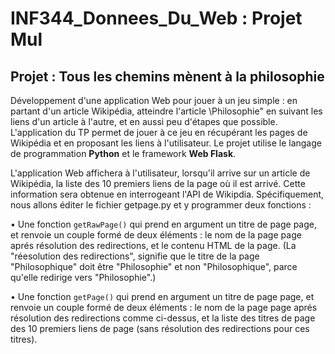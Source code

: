 # INF344_Donnees_Du_Web : Projet Mul

## Projet : Tous les chemins mènent à la philosophie

Développement d'une application Web pour jouer à un jeu simple : en partant d'un article Wikipédia, atteindre l'article \Philosophie" en suivant les liens d'un article à l'autre, 
et en aussi peu d'étapes que possible.
L'application du TP permet de jouer à ce jeu en récupérant les pages de Wikipédia et en proposant les liens à l'utilisateur.
Le projet utilise le langage de programmation **Python** et le framework **Web Flask**.

L'application Web affichera à l'utilisateur, lorsqu'il arrive sur un article de Wikipédia, la liste des 10 premiers liens de la page où il est arrivé. 
Cette information sera obtenue en interrogeant l'API de Wikipdia. Spécifiquement, nous allons éditer le fichier getpage.py et y programmer deux fonctions :

• Une fonction ``getRawPage()`` qui prend en argument un titre de page page, et renvoie un couple formé de deux
  éléments : le nom de la page page aprés résolution des redirections, et le contenu HTML de la page. (La "réesolution des redirections", signifie que le titre de la page "Philosophique" doit être "Philosophie" et non
  "Philosophique", parce qu'elle redirige vers "Philosophie".)
  
• Une fonction ``getPage()`` qui prend en argument un titre de page page, et renvoie un couple formé de deux éléments : le nom de la page page aprés résolution des redirections comme ci-dessus, et la liste des titres de page des 10
premiers liens de page (sans résolution des redirections pour ces titres).

